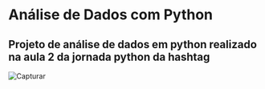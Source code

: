 <h1><b></b>Análise de Dados com Python</b></h1>

<h2>Projeto de análise de dados em python realizado na aula 2 da jornada python da hashtag</h2>

![Capturar](https://github.com/arrobalara/analisededadosempython/assets/90399894/2b994ad9-61c9-4da3-b556-d8a0a831da01)


